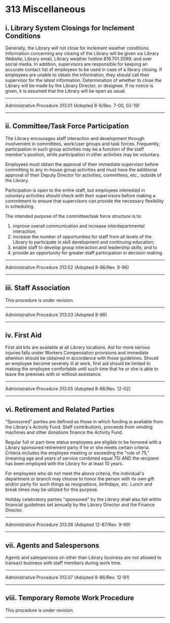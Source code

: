 # 313 Miscellaneous

## i. Library System Closings for Inclement Conditions

Generally, the Library will not close for inclement weather conditions. Information concerning any closing of the Library will be given via Library Website, Library email, Library weather hotline 816.701.3599; and over social media. In addition, supervisors are responsible for keeping an accurate contact list of employees to be used in case of a library closing. If employees are unable to obtain the information, they should call their supervisor for the latest information. Determination of whether to close the Library will be made by the Library Director, or designee. If no notice is given, it is assumed that the Library will be open as usual.

---

Administrative Procedure 313.01 (Adopted 8-6/Rev. 7-00, 02-19)

---

## ii. Committee/Task Force Participation

The Library encourages staff interaction and development through involvement in committees, work/user groups and task forces. Frequently, participation in such group activities may be a function of the staff member's position, while participation in other activities may be voluntary.

Employees must obtain the approval of their immediate supervisor before committing to any in-house group activities and must have the additional approval of their Deputy Director for activities, committees, etc., outside of the Library.

Participation is open to the entire staff, but employees interested in voluntary activities should check with their supervisors before making a commitment to ensure that supervisors can provide the necessary flexibility in scheduling.

The intended purpose of the committee/task force structure is to:

1. improve overall communication and increase interdepartmental interaction;
2. increase the number of opportunities for staff from all levels of the Library to participate in skill development and continuing education;
3. enable staff to develop group interaction and leadership skills; and to
4. provide an opportunity for greater staff participation in decision making.

---

Administrative Procedure 313.02 (Adopted 8-86/Rev. 9-96)

---

## iii. Staff Association

This procedure is under revision.

---

Administrative Procedure 313.03 (Adopted 8-86)

---

## iv. First Aid

First aid kits are available at all Library locations. Aid for more serious injuries falls under Workers Compensation provisions and immediate attention should be obtained in accordance with those guidelines. Should an employee become severely ill at work, first aid should be limited to making the employee comfortable until such time that he or she is able to leave the premises with or without assistance.

---

Administrative Procedure 313.05 (Adopted 8-86/Rev. 12-02)

---

## vi. Retirement and Related Parties

"Sponsored" parties are defined as those in which funding is available from the Library's Activity Fund. Staff contributions, proceeds from vending machines and other donations finance the Activity Fund.

Regular full or part-time status employees are eligible to be honored with a Library sponsored retirement party if he or she meets certain criteria. Criteria includes the employee meeting or exceeding the "rule of 75," (meaning age and years of service combined equal 75) AND the recipient has been employed with the Library for at least 10 years.

For employees who do not meet the above criteria, the individual's department or branch may choose to honor the person with its own gift and/or party for such things as resignations, birthdays, etc. Lunch and break times may be utilized for this purpose.

Holiday celebratory parties "sponsored" by the Library shall also fall within financial guidelines set annually by the Library Director and the Finance Director.

---

Administrative Procedure 313.06 (Adopted 12-87/Rev. 9-99)

---

## vii. Agents and Salespersons

Agents and salespersons on other than Library business are not allowed to transact business with staff members during work time.

---

Administrative Procedure 313.07 (Adopted 8-86/Rev. 12-91)

---

## viii. Temporary Remote Work Procedure

This procedure is under revision.

---
